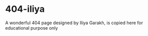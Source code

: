 # 404-iliya
A wonderful 404 page designed by Iliya Garakh, is copied here for educational purpose only
